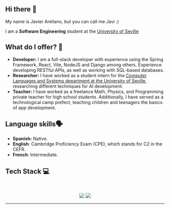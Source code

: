 ## Hi there 👋

My name is Javier Arellano, but you can call me Javi :) 

I am a **Software Engineering** student at the [University of Seville](https://www.us.es/) 

## What do I offer? 🚀

- **Developer:** I am a full-stack developer with experience using the Spring Framework, React, Vite, NodeJS and Django among others. Experience developing RESTful APIs, as well as working with SQL-based databases.
- **Researcher:** I have worked as a student intern for the [Computer Languages and Systems department at the University of Seville](https://departamento.us.es/lsi/), researching different techniques for AI development. 
- **Teacher:** I have worked as a freelance Math, Physics, and Programming private teacher for high school students. Additionally, I have served as a technological camp prefect, teaching children and teenagers the basics of app development. 

## Language skills🗣️
- **Spanish:** Native.
- **English**: Cambridge Proficiency Exam (CPE), which stands for C2 in the CEFR.
- **French**: Intermediate.

## Tech Stack 💻
<br>

<p align="center">
  <img src="https://skillicons.dev/icons?i=java,spring,js,nodejs,react,python,postman" />
  <img src="https://skillicons.dev/icons?i=html,css,scikitlearn,git,octave" />
</p>

<hr>


<!--
**javiarellanoo/javiarellanoo** is a ✨ _special_ ✨ repository because its `README.md` (this file) appears on your GitHub profile.


Here are some ideas to get you started:

- 🔭 I’m currently working on ...
- 🌱 I’m currently learning ...
- 👯 I’m looking to collaborate on ...
- 🤔 I’m looking for help with ...
- 💬 Ask me about ...
- 📫 How to reach me: ...
- 😄 Pronouns: ...
- ⚡ Fun fact: ...
-->

